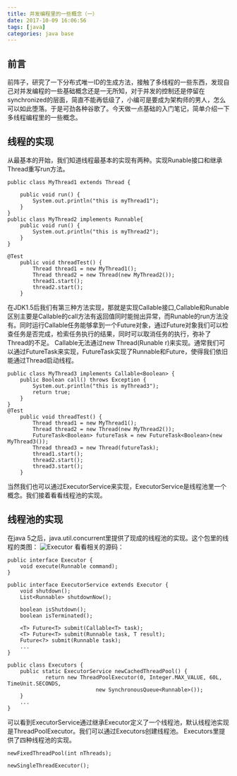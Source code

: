 ```yaml
---
title: 并发编程里的一些概念（一）
date: 2017-10-09 16:06:56
tags: [java]
categories: java base
---
```

## 前言
前阵子，研究了一下分布式唯一ID的生成方法，接触了多线程的一些东西，发现自己对并发编程的一些基础概念还是一无所知，对于并发的控制还是停留在synchronized的层面，简直不能再低级了，小编可是要成为架构师的男人，怎么可以如此堕落。于是可劲各种谷歌了。今天做一点基础的入门笔记，简单介绍一下多线程编程里的一些概念。
## 线程的实现
从最基本的开始，我们知道线程最基本的实现有两种。实现Runable接口和继承Thread重写run方法。
<!--more-->
```
public class MyThread1 extends Thread {

    public void run() {
        System.out.println("this is myThread1");
    }
}
public class MyThread2 implements Runnable{
    public void run() {
        System.out.println("this is myThread2");
    }
}

@Test
    public void threadTest() {
        Thread thread1 = new MyThread1();
        Thread thread2 = new Thread(new MyThread2());
        thread1.start();
        thread2.start();
    }

```
在JDK1.5后我们有第三种方法实现，那就是实现Callable接口,Callable和Runable区别主要是Callable的call方法有返回值同时能抛出异常，而Runable的run方法没有。同时运行Callable任务能够拿到一个Future对象，通过Future对象我们可以检查任务是否完成，检索任务执行的结果，同时可以取消任务的执行，弥补了Thread的不足。
Callable无法通过new Thread(Runable r)来实现。通常我们可以通过FutureTask来实现，FutureTask实现了Runnable和Future，使得我们依旧能通过Thread启动线程。
```
public class MyThread3 implements Callable<Boolean> {
    public Boolean call() throws Exception {
        System.out.println("this is myThread3");
        return true;
    }
}
@Test
    public void threadTest() {
        Thread thread1 = new MyThread1();
        Thread thread2 = new Thread(new MyThread2());
        FutureTask<Boolean> futureTask = new FutureTask<Boolean>(new MyThread3());
        Thread thread3 = new Thread(futureTask);
        thread1.start();
        thread2.start();
        thread3.start();
    }
```
当然我们也可以通过ExecutorService来实现，ExecutorService是线程池里一个概念。我们接着看看线程池的实现。
## 线程池的实现
在java 5之后，java.util.concurrent里提供了现成的线程池的实现。这个包里的线程的类图：
![Executor](/images/thread/Executor.png)
看看相关的源码：
```
public interface Executor {
    void execute(Runnable command);
}

public interface ExecutorService extends Executor {
    void shutdown();
    List<Runnable> shutdownNow();

    boolean isShutdown();
    boolean isTerminated();

    <T> Future<T> submit(Callable<T> task);
    <T> Future<T> submit(Runnable task, T result);
    Future<?> submit(Runnable task);
    ...
}

public class Executors {
    public static ExecutorService newCachedThreadPool() {
            return new ThreadPoolExecutor(0, Integer.MAX_VALUE, 60L, TimeUnit.SECONDS, 
                            new SynchronousQueue<Runnable>());
    }
    ...
}
```
可以看到ExecutorService通过继承Executor定义了一个线程池，默认线程池实现是ThreadPoolExecutor。我们可以通过Executors创建线程池。
Executors里提供了四种线程池的实现。
```
newFixedThreadPool(int nThreads);

newSingleThreadExecutor();


```
